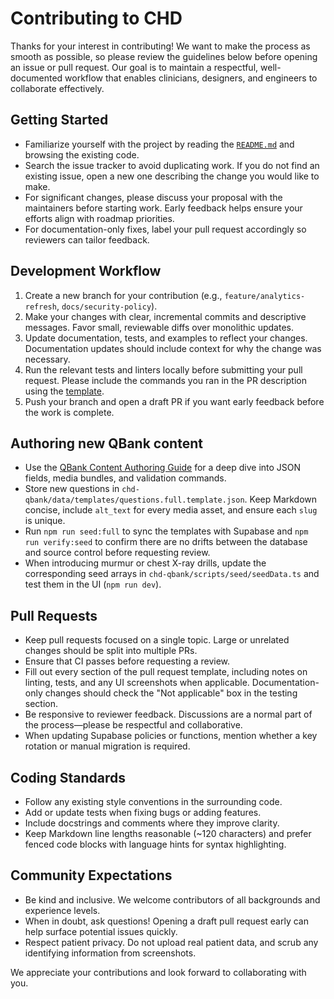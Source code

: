 # Contributing to CHD

Thanks for your interest in contributing! We want to make the process as smooth as possible, so please review the guidelines below before opening an issue or pull request. Our goal is to maintain a respectful, well-documented workflow that enables clinicians, designers, and engineers to collaborate effectively.

## Getting Started
- Familiarize yourself with the project by reading the [`README.md`](README.md) and browsing the existing code.
- Search the issue tracker to avoid duplicating work. If you do not find an existing issue, open a new one describing the change you would like to make.
- For significant changes, please discuss your proposal with the maintainers before starting work. Early feedback helps ensure your efforts align with roadmap priorities.
- For documentation-only fixes, label your pull request accordingly so reviewers can tailor feedback.

## Development Workflow
1. Create a new branch for your contribution (e.g., `feature/analytics-refresh`, `docs/security-policy`).
2. Make your changes with clear, incremental commits and descriptive messages. Favor small, reviewable diffs over monolithic updates.
3. Update documentation, tests, and examples to reflect your changes. Documentation updates should include context for why the change was necessary.
4. Run the relevant tests and linters locally before submitting your pull request. Please include the commands you ran in the PR description using the [template](.github/PULL_REQUEST_TEMPLATE.md).
5. Push your branch and open a draft PR if you want early feedback before the work is complete.

## Authoring new QBank content

- Use the [QBank Content Authoring Guide](docs/qbank/content-authoring.md) for a deep dive into JSON fields, media bundles, and validation commands.
- Store new questions in `chd-qbank/data/templates/questions.full.template.json`. Keep Markdown concise, include `alt_text` for every media asset, and ensure each `slug` is unique.
- Run `npm run seed:full` to sync the templates with Supabase and `npm run verify:seed` to confirm there are no drifts between the database and source control before requesting review.
- When introducing murmur or chest X-ray drills, update the corresponding seed arrays in `chd-qbank/scripts/seed/seedData.ts` and test them in the UI (`npm run dev`).

## Pull Requests
- Keep pull requests focused on a single topic. Large or unrelated changes should be split into multiple PRs.
- Ensure that CI passes before requesting a review.
- Fill out every section of the pull request template, including notes on linting, tests, and any UI screenshots when applicable. Documentation-only changes should check the "Not applicable" box in the testing section.
- Be responsive to reviewer feedback. Discussions are a normal part of the process—please be respectful and collaborative.
- When updating Supabase policies or functions, mention whether a key rotation or manual migration is required.

## Coding Standards
- Follow any existing style conventions in the surrounding code.
- Add or update tests when fixing bugs or adding features.
- Include docstrings and comments where they improve clarity.
- Keep Markdown line lengths reasonable (~120 characters) and prefer fenced code blocks with language hints for syntax highlighting.

## Community Expectations
- Be kind and inclusive. We welcome contributors of all backgrounds and experience levels.
- When in doubt, ask questions! Opening a draft pull request early can help surface potential issues quickly.
- Respect patient privacy. Do not upload real patient data, and scrub any identifying information from screenshots.

We appreciate your contributions and look forward to collaborating with you.
